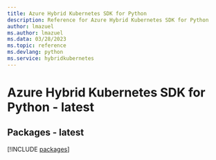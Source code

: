 ```yaml
---
title: Azure Hybrid Kubernetes SDK for Python
description: Reference for Azure Hybrid Kubernetes SDK for Python
author: lmazuel
ms.author: lmazuel
ms.data: 03/28/2023
ms.topic: reference
ms.devlang: python
ms.service: hybridkubernetes
---
```

# Azure Hybrid Kubernetes SDK for Python - latest
## Packages - latest
[!INCLUDE [packages](hybrid-kubernetes-index.md)]